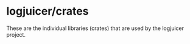 # logjuicer/crates

These are the individual libraries (crates) that are used by the
logjuicer project.
